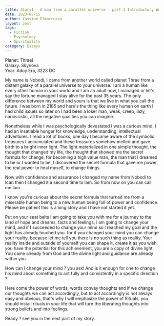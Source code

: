 ```yaml
---
title: Story1 - A man from a parallel universe - part 1 Introductory Words and Rituals
date: 2023-08-15
author: Yassine Elmarrueco
layout: post
tags:
  - Fiction
  - Psychology
  - Spirituality
category: Essays
---
```


Planet: Thraei<br>
Galaxy: Skynova<br>
Year: Adoy Era, 3223 DC<br>

My name is Nobodi, I came from another world called planet Thrae from a distant galaxy of a parallel universe to your universe. I am a human like every other human in your world and I am an adult now, I managed or let's say the fortune managed I stay alive for the past 35 years. The only difference between my world and yours is that we live in what you call the future. I was born in 2185 and here's the thing like every human on earth I had child issues so later on I had been a loser man, weak, creep, lazy, narcissistic, all the negative qualities you can imagine. 

Nonetheless while I was psychologically devastated I was a curious mind, I had an insatiable hunger for knowledge, understanding, intellectual adventures. I read a lot of books, one day I became aware of the symbolic treasures I accumulated and these treasures somehow melted and gave birth to a bright inner light. The light materialized in one simple thought, the thought that changed my life, the thought that showed me the secret formula for change, for becoming a high value man, the man that I dreamed to be or I wanted to be, I discovered the secret formula that gave me power, the real power to heal myself, to change things. 

Now with confidence and assurance I changed my name from Nobodi to Ican then I changed it a second time to Iam. So from now on you can call me Iam.

I know you're curious about the secret formula that turned me from a miserable human being to a new human being full of power and confidence. Please be patient this is a long story and I have not started it yet. 

Put on your seat belts I am going to take you with me for a journey to the land of hope and dreams, facts and feelings, I am going to change your mind, and if I  succeeded to change your mind so I reached my goal and the light has already touched you. for if you changed your mind you can change your reality, because let me tell you there is no such thing as reality. Your reality inside and outside of yourself you can shape it, create it as you wish, you have the potential for this achievement, you are a copy of divine light. You came already from God and the divine light and guidance are already within you.

How can I change your mind ? you ask! And is it enough for one to change his  mind about something to act fully and consistently in a specific direction ?

Here come the power of words, words convey thoughts and if we change our thoughts we can act accordingly, but to act accordingly is not always easy and obvious, that's why I will emphasize the power of Rituals, you should install rituals in your life that will turn the liberating thoughts into strong beliefs and into feelings.

Ready ? see you in the next part of my story. 

  
